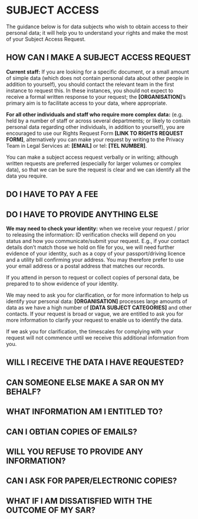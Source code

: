# SUBJECT ACCESS

The guidance below is for data subjects who wish to obtain access to their personal data; it will help you to understand your rights and make the most of your Subject Access Request.

## HOW CAN I MAKE A SUBJECT ACCESS REQUEST

**Current staff:** If you are looking for a specific document, or a small amount of simple data (which does not contain personal data about other people in addition to yourself), you should contact the relevant team in the first instance to request this. In these instances, you should not expect to receive a formal written response to your request; the **[ORGANISATION]**’s primary aim is to facilitate access to your data, where appropriate.

**For all other individuals and staff who require more complex data:** (e.g. held by a number of staff or across several departments; or likely to contain personal data regarding other individuals, in addition to yourself), you are encouraged to use our Rights Request Form **[LINK TO RIGHTS REQUEST FORM]**, alternatively you can make your request by writing to the Privacy Team in Legal Services at: **[EMAIL]** or tel: **[TEL NUMBER]**.

You can make a subject access request verbally or in writing; although written requests are preferred (especially for larger volumes or complex data), so that we can be sure the request is clear and we can identify all the data you require. 

## DO I HAVE TO PAY A FEE

## DO I HAVE TO PROVIDE ANYTHING ELSE
**We may need to check your identity:** when we receive your request / prior to releasing the information:   ID verification checks will depend on you status and how you communicate/submit your request.  E.g., if your contact details don’t match those we hold on file for you, we will need further evidence of your identity, such as a copy of your passport/driving licence and a utility bill confirming your address.  You may therefore prefer to use your email address or a postal address that matches our records. 

If you attend in person to request or collect copies of personal data, be prepared to to show evidence of your identity. 

We may need to ask you for clarification, or for more information to help us identify your personal data:  **[ORGANISATION]** processes large amounts of data as we have a high number of **[DATA SUBJECT CATEGORIES]** and other contacts. If your request is broad or vague, we are entitled to ask you for more information to clarify your request to enable us to identify the data. 

If we ask you for clarification, the timescales for complying with your request will not commence until we receive this additional information from you.

## WILL I RECEIVE THE DATA I HAVE REQUESTED?

## CAN SOMEONE ELSE MAKE A SAR ON MY BEHALF?

## WHAT INFORMATION AM I ENTITLED TO?

## CAN I OBTIAN COPIES OF EMAILS?

## WILL YOU REFUSE TO PROVIDE ANY INFORMATION?

## CAN I ASK FOR PAPER/ELECTRONIC COPIES?

## WHAT IF I AM DISSATISFIED WITH THE OUTCOME OF MY SAR?
